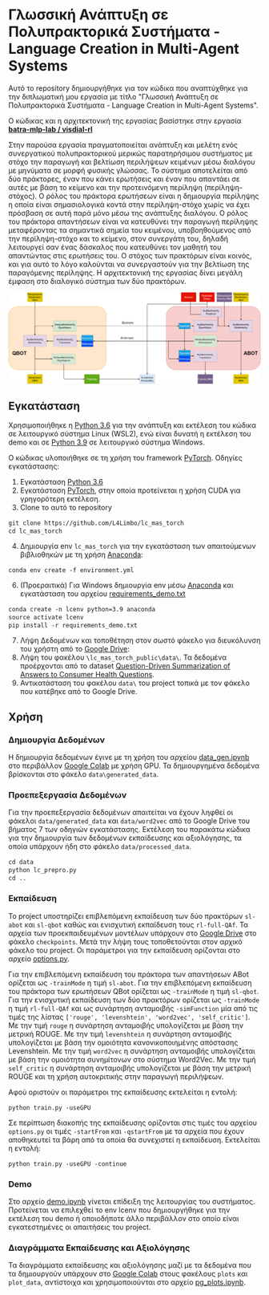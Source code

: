# Γλωσσική Ανάπτυξη σε Πολυπρακτορικά Συστήματα - Language Creation in Multi-Agent Systems
Αυτό το repository δημιουργήθηκε για τον κώδικα που αναπτύχθηκε για την διπλωματική μου εργασία με τίτλο "Γλωσσική Ανάπτυξη σε Πολυπρακτορικά Συστήματα - Language Creation in Multi-Agent Systems".

Ο κώδικας και η αρχιτεκτονική της εργασίας βασίστηκε στην εργασία 
**[ batra-mlp-lab / visdial-rl ](https://github.com/batra-mlp-lab/visdial-rl)** 

Στην παρούσα εργασία πραγματοποιείται ανάπτυξη και μελέτη ενός συνεργατικού πολυπρακτορικού μερικώς παρατηρήσιμου συστήματος με στόχο την παραγωγή και βελτίωση περιλήψεων κειμένων μέσω διαλόγου με μηνύματα σε μορφή φυσικής γλώσσας. Το σύστημα αποτελείται από δύο πράκτορες, έναν που κάνει ερωτήσεις και έναν που απαντάει σε αυτές με βάση το κείμενο και την προτεινόμενη περίληψη (περίληψη-στόχος). Ο ρόλος του πράκτορα ερωτήσεων είναι η δημιουργία περίληψης η οποία είναι σημασιολογικά κοντά στην περίληψη-στόχο χωρίς να έχει πρόσβαση σε αυτή παρά μόνο μέσω της ανάπτυξης διαλόγου. Ο ρόλος του πράκτορα απαντήσεων είναι να κατευθύνει την παραγωγή περίληψης μεταφέροντας τα σημαντικά σημεία του κειμένου, υποβοηθούμενος από την περίληψη-στόχο και το κείμενο, στον συνεργάτη του, δηλαδή λειτουργεί σαν ένας δάσκαλος που κατευθύνει τον μαθητή του απαντώντας στις ερωτήσεις του. Ο στόχος των πρακτόρων είναι κοινός, και για αυτό το λόγο καλούνται να συνεργαστούν για την βελτίωση της παραγόμενης περίληψης. Η αρχιτεκτονική της εργασίας δίνει μεγάλη έμφαση στο διαλογικό σύστημα των δύο πρακτόρων.

![system](images/system.png)

## Εγκατάσταση
Χρησιμοποιήθηκε η [Python 3.6](https://www.python.org/downloads/release/python-364/) για την ανάπτυξη και εκτέλεση του κώδικα σε λειτουργικό σύστημα Linux (WSL2), ενώ είναι δυνατή η εκτέλεση του demo και σε [Python 3.9](https://www.python.org/downloads/release/python-3915/) σε λειτουργικό σύστημα Windows.

Ο κώδικας υλοποιήθηκε σε τη χρήση του framework [PyTorch](https://pytorch.org/).
Οδηγίες εγκατάστασης:
1. Εγκατάσταση [Python 3.6](https://www.python.org/downloads/release/python-364/)
2. Εγκατάσταση [PyTorch](https://pytorch.org/), στην οποία προτείνεται η χρήση CUDA για γρηγορότερη εκτέλεση.
3. Clone το αυτό το repository 
```
git clone https://github.com/L4Limbo/lc_mas_torch
cd lc_mas_torch
```
4. Δημιουργία env `lc_mas_torch` για την εγκατάσταση των απαιτούμενων βιβλιοθηκών με τη χρήση [Anaconda](https://anaconda.org/anaconda/python):
```
conda env create -f environment.yml
```
6. (Προεραιτικά) Για Windows δημιουργία env μέσω [Anaconda](https://anaconda.org/anaconda/python) και εγκατάσταση του αρχείου [requirements_demo.txt](requirements_demo.txt)
```
conda create -n lcenv python=3.9 anaconda
source activate lcenv
pip install -r requirements_demo.txt

```
7. Λήψη Δεδομένων και τοποθέτηση στον σωστό φάκελο για διευκόλυνση του χρήστη από το [Google Drive](https://drive.google.com/drive/folders/1KhnPHy-1bjA_HO6mtfhXvbavVCNTLGoX?usp=share_link):
  8. Λήψη του φακέλου `\lc_mas_torch_public\data\`. Τα δεδομένα προέρχονται από το dataset [Question-Driven Summarization of Answers to Consumer Health Questions](https://osf.io/fyg46/?view_only=).
  9. Αντικατάσταση του φακέλου `data\` του project τοπικά με τον φάκελο που κατέβηκε από το Google Drive.

## Χρήση
### Δημιουργία Δεδομένων
Η δημιουργία δεδομένων έγινε με τη χρήση του αρχείου [data_gen.ipynb](data_gen.ipynb) στο περιβάλλον [Google Colab](https://colab.research.google.com) με χρήση GPU. Τα δημιουργημένα δεδομένα βρίσκονται στο φάκελο `data\generated_data`.

### Προεπεξεργασία Δεδομένων
Για την προεπεξεργασία δεδομένων απαιτείται να έχουν ληφθεί οι φάκελοι `data/generated_data` και `data/word2vec` από το Google Drive του βήματος 7 των οδηγιών εγκατάστασης. Εκτέλεση του παρακάτω κώδικα για την δημιουργία των δεδομένων εκπαίδευσης και αξιολόγησης, τα οποία υπάρχουν ήδη στο φάκελο `data/processed_data`.
```
cd data
python lc_prepro.py
cd ..
```

### Εκπαίδευση
Το project υποστηρίζει επιβλεπόμενη εκπαίδευση των δύο πρακτόρων `sl-abot` και `sl-qbot` καθώς και ενισχυτική εκπαίδευση τους `rl-full-QAf`.
Τα αρχεία των προεκπαιδευμένων μοντέλων υπάρχουν στο [Google Drive](https://drive.google.com/drive/folders/1KhnPHy-1bjA_HO6mtfhXvbavVCNTLGoX?usp=share_link) στο φάκελο `checkpoints`. Μετά την λήψη τους τοποθετούνται στον αρχικό φάκελο του project.
Οι παράμετροι για την εκπαίδευση ορίζονται στο αρχείο [options.py](options.py).

Για την επιβλεπόμενη εκπαίδευση του πράκτορα των απαντήσεων ABot ορίζεται ως `-trainMode` η τιμή `sl-abot`.
Για την επιβλεπόμενη εκπαίδευση του πράκτορα των ερωτήσεων QBot ορίζεται ως `-trainMode` η τιμή `sl-qbot`.
Για την ενισχυτική εκπαίδευση των δύο πρακτόρων ορίζεται ως `-trainMode` η τιμή `rl-full-QAf` και ως συνάρτηση ανταμοιβής `-simFunction` μία από τις τιμές της λίστας `['rouge', 'levenshtein', 'word2vec', 'self_critic']`.
Με την τιμή `rouge` η συνάρτηση ανταμοιβής υπολογίζεται με βάση την μετρική ROUGE.
Με την τιμή `levenshtein` η συνάρτηση ανταμοιβής υπολογίζεται με βάση την ομοιότητα κανονικοποιημένης απόστασης Levenshtein.
Με την τιμή `word2vec` η συνάρτηση ανταμοιβής υπολογίζεται με βάση την ομοιότητα συνημίτονων στο σύστημα Word2Vec.
Με την τιμή `self_critic` η συνάρτηση ανταμοιβής υπολογίζεται με βάση την μετρική ROUGE και τη χρήση αυτοκριτικής στην παραγωγή περιλήψεων.

Αφού οριστούν οι παράμετροι της εκπαίδευσης εκτελείται η εντολή:
```
python train.py -useGPU
```

Σε περίπτωση διακοπής της εκπαίδευσης ορίζονται στις τιμές του αρχείου `options.py` οι τιμές `-startFrom` και `-qstartFrom` με τα αρχεία που έχουν αποθηκευτεί τα βάρη από τα οποία θα συνεχιστεί η εκπαίδευση. Εκτελείται η εντολή:
```
python train.py -useGPU -continue
```

### Demo
Στο αρχείο [demo.ipynb](demo.ipynb) γίνεται επίδειξη της λειτουργίας του συστήματος. Προτείνεται να επιλεχθεί το env lcenv που δημιουργήθηκε για την εκτέλεση του demo ή οποιοδήποτε άλλο περιβάλλον στο οποίο είναι εγκατεστημένες οι απαιτήσεις του project.

### Διαγράμματα Εκπαίδευσης και Αξιολόγησης
Τα διαγράμματα εκπαίδευσης και αξιολόγησης μαζί με τα δεδομένα που τα δημιουργούν υπάρχουν στο [Google Colab](https://colab.research.google.com) στους φακέλους `plots` και `plot_data`, αντίστοιχα και χρησιμοποιούνται στο αρχείο [pg_plots.ipynb](pg_plots.ipynb).



